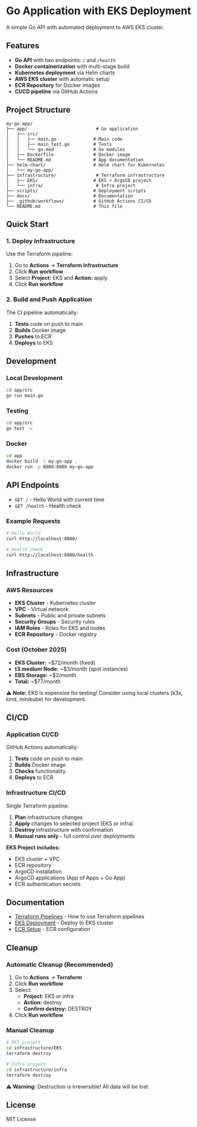 # Go Application with EKS Deployment

A simple Go API with automated deployment to AWS EKS cluster.

## Features

- **Go API** with two endpoints: `/` and `/health`
- **Docker containerization** with multi-stage build
- **Kubernetes deployment** via Helm charts
- **AWS EKS cluster** with automatic setup
- **ECR Repository** for Docker images
- **CI/CD pipeline** via GitHub Actions

## Project Structure

```
my-go-app/
├── app/                          # Go application
│   ├── src/
│   │   ├── main.go              # Main code
│   │   ├── main_test.go         # Tests
│   │   └── go.mod               # Go modules
│   ├── Dockerfile               # Docker image
│   └── README.md                # App documentation
├── helm-chart/                  # Helm chart for Kubernetes
│   └── my-go-app/
├── infrastructure/               # Terraform infrastructure
│   ├── EKS/                     # EKS + ArgoCD project
│   └── infra/                    # Infra project
├── scripts/                     # Deployment scripts
├── docs/                        # Documentation
├── .github/workflows/           # GitHub Actions CI/CD
└── README.md                    # This file
```

## Quick Start

### 1. Deploy Infrastructure

Use the Terraform pipeline:
1. Go to **Actions** → **Terraform Infrastructure**
2. Click **Run workflow**
3. Select **Project:** EKS and **Action:** apply
4. Click **Run workflow**

### 2. Build and Push Application

The CI pipeline automatically:
1. **Tests** code on push to main
2. **Builds** Docker image
3. **Pushes** to ECR
4. **Deploys** to EKS

## Development

### Local Development

```bash
cd app/src
go run main.go
```

### Testing

```bash
cd app/src
go test -v
```

### Docker

```bash
cd app
docker build -t my-go-app .
docker run -p 8080:8080 my-go-app
```

## API Endpoints

- `GET /` - Hello World with current time
- `GET /health` - Health check

### Example Requests

```bash
# Hello World
curl http://localhost:8080/

# Health check
curl http://localhost:8080/health
```

## Infrastructure

### AWS Resources

- **EKS Cluster** - Kubernetes cluster
- **VPC** - Virtual network
- **Subnets** - Public and private subnets
- **Security Groups** - Security rules
- **IAM Roles** - Roles for EKS and nodes
- **ECR Repository** - Docker registry

### Cost (October 2025)

- **EKS Cluster:** ~$72/month (fixed)
- **t3.medium Node:** ~$3/month (spot instances)
- **EBS Storage:** ~$2/month
- **Total:** ~$77/month

⚠️ **Note:** EKS is expensive for testing! Consider using local clusters (k3s, kind, minikube) for development.

## CI/CD

### Application CI/CD
GitHub Actions automatically:
1. **Tests** code on push to main
2. **Builds** Docker image
3. **Checks** functionality
4. **Deploys** to ECR

### Infrastructure CI/CD
Single Terraform pipeline:
1. **Plan** infrastructure changes
2. **Apply** changes to selected project (EKS or infra)
3. **Destroy** infrastructure with confirmation
4. **Manual runs only** - full control over deployments

**EKS Project includes:**
- EKS cluster + VPC
- ECR repository
- ArgoCD installation
- ArgoCD applications (App of Apps + Go App)
- ECR authentication secrets

## Documentation

- [Terraform Pipelines](docs/TERRAFORM_PIPELINES.md) - How to use Terraform pipelines
- [EKS Deployment](docs/EKS_DEPLOYMENT.md) - Deploy to EKS cluster
- [ECR Setup](docs/ECR_SETUP.md) - ECR configuration

## Cleanup

### Automatic Cleanup (Recommended)
1. Go to **Actions** → **Terraform**
2. Click **Run workflow**
3. Select:
   - **Project:** EKS or infra
   - **Action:** destroy
   - **Confirm destroy:** DESTROY
4. Click **Run workflow**

### Manual Cleanup
```bash
# EKS project
cd infrastructure/EKS
terraform destroy

# Infra project
cd infrastructure/infra
terraform destroy
```

⚠️ **Warning:** Destruction is irreversible! All data will be lost.

## License

MIT License